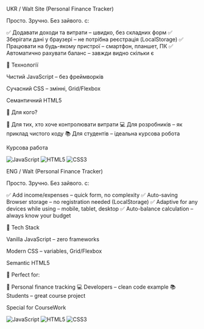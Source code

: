UKR / Walt Site (Personal Finance Tracker)

Просто. Зручно. Без зайвого. с:

✅ Додавати доходи та витрати – швидко, без складних форм 
✅ Зберігати дані у браузері – не потрібна реєстрація (LocalStorage)
✅ Працювати на будь-якому пристрої – смартфон, планшет, ПК
✅ Автоматично рахувати баланс – завжди видно скільки є

🔹 Технології

Чистий JavaScript – без фреймворків

Сучасний CSS – змінні, Grid/Flexbox

Семантичний HTML5

🔹 Для кого?

💼 Для тих, хто хоче контролювати витрати
💻 Для розробників – як приклад чистого коду
📚 Для студентів – ідеальна курсова робота



Курсова работа


![JavaScript](https://img.shields.io/badge/-JavaScript-F7DF1E?logo=javascript&logoColor=black)
![HTML5](https://img.shields.io/badge/-HTML5-E34F26?logo=html5&logoColor=white)
![CSS3](https://img.shields.io/badge/-CSS3-1572B6?logo=css3&logoColor=white)


ENG / Walt (Personal Finance Tracker)

Просто. Зручно. Без зайвого. с:

✅ Add income/expenses – quick form, no complexity
✅ Auto-saving Browser storage – no registration needed (LocalStorage)
✅ Adaptive for  any devices while using – mobile, tablet, desktop
✅ Auto-balance calculation – always know your budget

🔹 Tech Stack

Vanilla JavaScript – zero frameworks

Modern CSS – variables, Grid/Flexbox

Semantic HTML5

🔹 Perfect for:

💼 Personal finance tracking
💻 Developers – clean code example
📚 Students – great course project


Special for CourseWork

![JavaScript](https://img.shields.io/badge/-JavaScript-F7DF1E?logo=javascript&logoColor=black)
![HTML5](https://img.shields.io/badge/-HTML5-E34F26?logo=html5&logoColor=white)
![CSS3](https://img.shields.io/badge/-CSS3-1572B6?logo=css3&logoColor=white)

